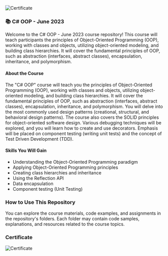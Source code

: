 <img src="[https://i.imgur.com/aa9wAhV.png](https://softuni.bg/certificates/certificates/converttoimage/181050?code=6858d83a)" alt="Certificate"/>

### 📚 C# OOP - June 2023

Welcome to the C# OOP - June 2023 course repository! This course will teach participants the principles of Object-Oriented Programming (OOP), working with classes and objects, utilizing object-oriented modeling, and building class hierarchies. It will cover the fundamental principles of OOP, such as abstraction (interfaces, abstract classes), encapsulation, inheritance, and polymorphism.

#### About the Course

The "C# OOP" course will teach you the principles of Object-Oriented Programming (OOP), working with classes and objects, utilizing object-oriented modeling, and building class hierarchies. It will cover the fundamental principles of OOP, such as abstraction (interfaces, abstract classes), encapsulation, inheritance, and polymorphism. You will delve into the most commonly used design patterns (creational, structural, and behavioral design patterns). The course also covers the SOLID principles for object-oriented software design. Various debugging techniques will be explored, and you will learn how to create and use decorators. Emphasis will be placed on component testing (writing unit tests) and the concept of Test Driven Development (TDD).

#### Skills You Will Gain

- Understanding the Object-Oriented Programming paradigm
- Applying Object-Oriented Programming principles
- Creating class hierarchies and inheritance
- Using the Reflection API
- Data encapsulation
- Component testing (Unit Testing)

### How to Use This Repository

You can explore the course materials, code examples, and assignments in the repository's folders. Each folder may contain code samples, explanations, and resources related to the course topics.

### Certificate

![Certificate]([https://i.imgur.com/aa9wAhV.png](https://i.imgur.com/RdVrT6T.png)https://i.imgur.com/RdVrT6T.png)
